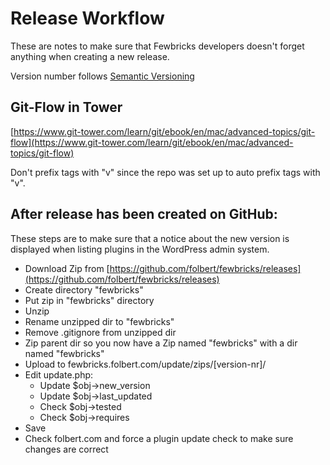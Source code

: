 # Release Workflow
These are notes to make sure that Fewbricks developers doesn't forget anything when creating a new release. 

Version number follows [Semantic Versioning](http://semver.org/)

## Git-Flow in Tower
[https://www.git-tower.com/learn/git/ebook/en/mac/advanced-topics/git-flow](https://www.git-tower.com/learn/git/ebook/en/mac/advanced-topics/git-flow)

Don't prefix tags with "v" since the repo was set up to auto prefix tags with "v".

## After release has been created on GitHub:

These steps are to make sure that a notice about the new version is displayed when listing plugins in the WordPress admin system.

* Download Zip from [https://github.com/folbert/fewbricks/releases](https://github.com/folbert/fewbricks/releases)
* Create directory "fewbricks"
* Put zip in "fewbricks" directory
* Unzip
* Rename unzipped dir to "fewbricks"
* Remove .gitignore from unzipped dir
* Zip parent dir so you now have a Zip named "fewbricks" with a dir named "fewbricks"
* Upload to fewbricks.folbert.com/update/zips/[version-nr]/
* Edit update.php:
    *  Update $obj->new_version
    * Update $obj->last_updated
    * Check $obj->tested
    * Check $obj->requires
* Save
* Check folbert.com and force a plugin update check to make sure changes are correct